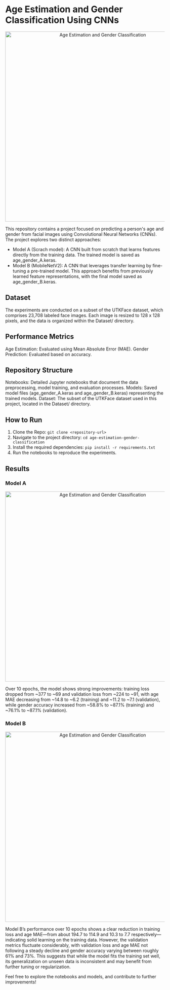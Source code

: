 # Age Estimation and Gender Classification Using CNNs

<p align="center">
  <img src="https://github.com/user-attachments/assets/157dad2d-dd3c-406c-8be8-f7e08b677ec6" width="600" alt="Age Estimation and Gender Classification">
</p>

This repository contains a project focused on predicting a person's age and gender from facial images using Convolutional Neural Networks (CNNs). The project explores two distinct approaches:

- Model A (Scrach model): A CNN built from scratch that learns features directly from the training data. The trained model is saved as age_gender_A.keras.
- Model B (MobileNetV2): A CNN that leverages transfer learning by fine-tuning a pre-trained model. This approach benefits from previously learned feature representations, with the final model saved as age_gender_B.keras.

## Dataset
The experiments are conducted on a subset of the UTKFace dataset, which comprises 23,708 labeled face images. Each image is resized to 128 x 128 pixels, and the data is organized within the Dataset/ directory.

## Performance Metrics
Age Estimation: Evaluated using Mean Absolute Error (MAE).
Gender Prediction: Evaluated based on accuracy.

## Repository Structure
Notebooks: Detailed Jupyter notebooks that document the data preprocessing, model training, and evaluation processes.
Models: Saved model files (age_gender_A.keras and age_gender_B.keras) representing the trained models.
Dataset: The subset of the UTKFace dataset used in this project, located in the Dataset/ directory.

## How to Run
1. Clone the Repo: ```git clone <repository-url>```
2. Navigate to the project directory:
```cd age-estimation-gender-classification```
3. Install the required dependencies:
``` pip install -r requirements.txt ```
4. Run the notebooks to reproduce the experiments.


## Results
### Model A

<p align="center">
  <img src="https://github.com/user-attachments/assets/670faa0c-38d5-4d43-9ee6-2bc271f49c7b" width="600" alt="Age Estimation and Gender Classification">
</p>
Over 10 epochs, the model shows strong improvements: training loss dropped from ~377 to ~69 and validation loss from ~224 to ~91, with age MAE decreasing from ~14.8 to ~6.2 (training) and ~11.2 to ~7.1 (validation), while gender accuracy increased from ~58.8% to ~87.1% (training) and ~76.1% to ~87.1% (validation).

### Model B

<p align="center">
  <img src="https://github.com/user-attachments/assets/a3098b83-bb68-44cd-97c8-08e88247fc79" width="600" alt="Age Estimation and Gender Classification">
</p>
Model B’s performance over 10 epochs shows a clear reduction in training loss and age MAE—from about 194.7 to 114.9 and 10.3 to 7.7 respectively—indicating solid learning on the training data. However, the validation metrics fluctuate considerably, with validation loss and age MAE not following a steady decline and gender accuracy varying between roughly 61% and 73%. This suggests that while the model fits the training set well, its generalization on unseen data is inconsistent and may benefit from further tuning or regularization.


Feel free to explore the notebooks and models, and contribute to further improvements!
